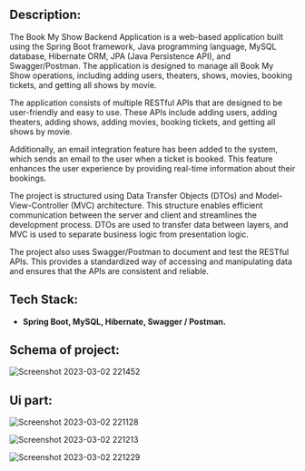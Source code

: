 ## Description:

The Book My Show Backend Application is a web-based application built using the Spring Boot framework, Java programming language,
MySQL database, Hibernate ORM, JPA (Java Persistence API), and Swagger/Postman. The application is designed to manage all Book My 
Show operations, including adding users, theaters, shows, movies, booking tickets, and getting all shows by movie.

The application consists of multiple RESTful APIs that are designed to be user-friendly and easy to use. These APIs include adding 
users, adding theaters, adding shows, adding movies, booking tickets, and getting all shows by movie.

Additionally, an email integration feature has been added to the system, which sends an email to the user when a ticket is booked.
This feature enhances the user experience by providing real-time information about their bookings.

The project is structured using Data Transfer Objects (DTOs) and Model-View-Controller (MVC) architecture. This structure enables
efficient communication between the server and client and streamlines the development process. DTOs are used to transfer data 
between layers, and MVC is used to separate business logic from presentation logic.

The project also uses Swagger/Postman to document and test the RESTful APIs. This provides a standardized way of accessing and 
manipulating data and ensures that the APIs are consistent and reliable.


## Tech Stack:
* **Spring Boot, MySQL, Hibernate, Swagger / Postman.** 


## Schema of project:

![Screenshot 2023-03-02 221452](https://user-images.githubusercontent.com/117558233/222495928-9343a3d3-8d5d-4497-a068-e75020846e68.png)


## Ui part:

![Screenshot 2023-03-02 221128](https://user-images.githubusercontent.com/117558233/222495994-054997be-ba40-4b63-8b5d-6ab1cb94ab48.png)


![Screenshot 2023-03-02 221213](https://user-images.githubusercontent.com/117558233/222496023-873881a4-d21b-400d-a38c-65259c3fae7e.png)

![Screenshot 2023-03-02 221229](https://user-images.githubusercontent.com/117558233/222496077-50ecdb8b-a3ea-458b-9b6d-eadf2f6007a7.png)
